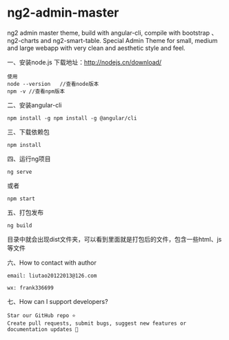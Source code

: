 # ng2-admin-master
ng2 admin master theme, build with angular-cli, compile with bootstrap 、ng2-charts and ng2-smart-table.
Special Admin Theme for small, medium and large webapp with very clean and aesthetic style and feel.

一、安装node.js
下载地址：http://nodejs.cn/download/

```
使用
node --version   //查看node版本
npm -v //查看npm版本
```
二、安装angular-cli

```
npm install -g npm install -g @angular/cli
```
三、下载依赖包

```
npm install
```
四、运行ng项目

```
ng serve
```

或者

```
npm start
```
五、打包发布

```
ng build
```

目录中就会出现dist文件夹，可以看到里面就是打包后的文件，包含一些html、js等文件

六、How to contact with author


```
email: liutao20122013@126.com

wx: frank336699
```
七、How can I support developers?


```
Star our GitHub repo ⭐️
Create pull requests, submit bugs, suggest new features or documentation updates 🔧
```






